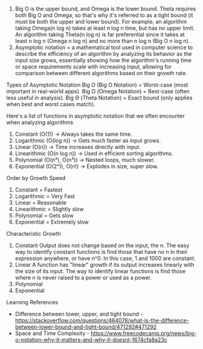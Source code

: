 1. Big O is the upper bound, and Omega is the lower bound. Theta requires both Big O and Omega, so that's why it's referred to as a tight bound (it must be both the upper and lower bound).
   For example, an algorithm taking Omega(n log n) takes at least n log n time, but has no upper limit. An algorithm taking Theta(n log n) is far preferential since it takes at least n log n (Omega n log n) and no more than n log n (Big O n log n).
2. Asymptotic notation = a mathematical tool used in computer science to describe the efficiency of an algorithm by analyzing its behavior as the input size grows, essentially showing how the algorithm's running time or space requirements scale with increasing input, allowing for comparison between different algorithms based on their growth rate.

Types of Asymptotic Notation
Big O (Big O Notation) = Worst-case (most important in real-world apps).
Big Ω (Omega Notation) = Best-case (often less useful in analysis).
Big Θ (Theta Notation) = Exact bound (only applies when best and worst cases match).

Here's a list of functions in asymptotic notation that we often encounter when analyzing algorithms

1. Constant (O(1)) → Always takes the same time.
2. Logarithmic (O(log n)) → Gets much faster as input grows.
3. Linear (O(n)) → Time increases directly with input.
4. Linearithmic (O(n log n)) → Used in efficient sorting algorithms.
5. Polynomial (O(n²), O(n³)) → Nested loops, much slower.
6. Exponential (O(2ⁿ)), O(n!) → Explodes in size, super slow.

Order by Growth Speed

1. Constant = Fastest
2. Logarithmic = Very Fast
3. Linear = Reasonable
4. Linearithmic = Slightly slow
5. Polynomial = Gets slow
6. Exponential = Extremely slow

Characteristic Growth

1. Constant
   Output does not change based on the input, the n. The easy way to identify constant functions is find those that have no n in their expression anywhere, or have n^0. In this case, 1 and 1000 are constant.
2. Linear
   A function has "linear" growth if its output increases linearly with the size of its input. The way to identify linear functions is find those where n is never raised to a power or used as a power.
3. Polynomial
4. Exponential

Learning References

- Difference between lower, upper, and tight bound - https://stackoverflow.com/questions/464078/what-is-the-difference-between-lower-bound-and-tight-bound/471292#471292
- Space and Time Complexity - https://www.freecodecamp.org/news/big-o-notation-why-it-matters-and-why-it-doesnt-1674cfa8a23c
